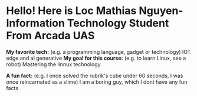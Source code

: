 # Hello! Here is Loc Mathias Nguyen- Information Technology Student From Arcada UAS

**My favorite tech:** (e.g. a programming language, gadget or technology) 
IOT edge and al generative
**My goal for this course:** (e.g. to learn Linux, see a robot)
Mastering the linnux technology 

**A fun fact:** (e.g. I once solved the rubrik's cube under 60 seconds, I was once reincarnated as a slime)
I am a boring guy, which I dont have any fun facts

